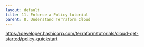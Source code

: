 ```yaml
---
layout: default
title: 11. Enforce a Policy tutorial
parent: 8. Understand Terraform Cloud
---
```


https://developer.hashicorp.com/terraform/tutorials/cloud-get-started/policy-quickstart